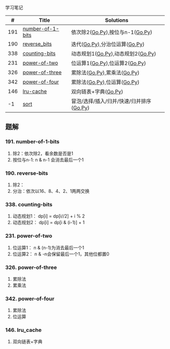 学习笔记


|#|Title|Solutions|
|---|---|------|
|191|[number-of-1-bits](https://leetcode-cn.com/problems/number-of-1-bits) | 依次除2([Go](../Week_08/191/number_of_1_bits.go),[Py](../Week_08/191/number_of_1_bits.py)),按位与n-1([Go](../Week_08/191/number_of_1_bits2.go),[Py](../Week_08/191/number_of_1_bits2.py))|
|190|[reverse_bits](https://leetcode-cn.com/problems/reverse_bits) | 迭代([Go](../Week_08/190/reverse_bits.go),[Py](../Week_08/190/reverse_bits.py)),分治位运算([Go](../Week_08/190/reverse_bits2.go),[Py](../Week_08/190/reverse_bits2.py))|
|338|[counting-bits](https://leetcode-cn.com/problems/counting-bits) | 动态规划1([Go](../Week_08/338/counting_bits.go),[Py](../Week_08/338/counting_bits.py)),动态规划2([Go](../Week_08/338/counting_bits2.go),[Py](../Week_08/338/counting_bits2.py))|
|231|[power-of-two](https://leetcode-cn.com/problems/power-of-two) | 位运算1([Go](../Week_08/231/power_of_two.go),[Py](../Week_08/231/power_of_two.py)),位运算2([Go](../Week_08/231/power_of_two2.go),[Py](../Week_08/231/power_of_two2.py))|
|326|[power-of-three](https://leetcode-cn.com/problems/power-of-three) | 累除法([Go](../Week_08/326/power_of_three.go),[Py](../Week_08/326/power_of_three.py)),累乘法([Go](../Week_08/326/power_of_three2.go),[Py](../Week_08/326/power_of_three2.py))|
|342|[power-of-four](https://leetcode-cn.com/problems/power-of-four) | 累除法([Go](../Week_08/342/power_of_four.go),[Py](../Week_08/342/power_of_four.py)),位运算([Go](../Week_08/342/power_of_four2.go),[Py](../Week_08/342/power_of_four2.py))|
|146|[lru-cache](https://leetcode-cn.com/problems/lru-cache) | 双向链表+字典([Go](../Week_08/146/lru_cache.go),[Py](../Week_08/146/lru_cache.py))|
|-1|[sort](sort) | 冒泡/选择/插入/归并/快速/归并排序([Go](../Week_08/sort/sort.go),[Py](../Week_08/sort/sort.py))|




## 题解

### 191. number-of-1-bits

1. 除2：依次除2，看余数是否是1 
2. 按位与n-1: n & n-1 会消去最后一个1

### 190. reverse-bits

1. 除2：
2. 分治：依次以16、8、4、2、1两两交换

### 338. counting-bits

1. 动态规划1： dp[i] = dp[i//2] + i % 2
2. 动态规划2： dp[i] = dp[i & (i-1)] + 1

### 231. power-of-two

1. 位运算1：  n & (n-1)为消去最后一个1
2. 位运算2： n & -n会保留最后一个1，其他位都置0

### 326. power-of-three

1. 累除法
2. 累乘法

### 342. power-of-four

1. 累除法
2. 位运算

### 146. lru_cache

1. 双向链表+字典